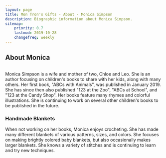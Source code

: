 ```yaml
---
layout: page
title: Mon Tron's Gifts - About - Monica Simpson
description: Biographic information about Monica Simpson. 
sitemap:
    priority: 0.7
    lastmod: 2019-10-28
    changefreq: weekly
---
```

## About Monica

<span class="image left"><img src="{{ site.baseurl }}/images/spotlight-picture.jpeg" alt="" /></span>

Monica Simpson is a wife and mother of two, Chloe and Leo. She is an author focusing on children's books to share with her kids, along with many others. Her first book, "ABCs with Animals", was published in January 2019. She has since then also published "123 at the Zoo", "ABCs at School", and "123 at the Candy Shop". Her books feature many rhymes and colorful illustrations. She is continuing to work on several other children's books to be published in the future.

### Handmade Blankets
<div class="box">
  <p>
  When not working on her books, Monica enjoys crocheting.  She has made many different blankets of various patterns, sizes, and colors. She focuses on making brightly colored baby blankets, but also occasionally makes larger blankets.  She knows a variety of stitches and is continuing to learn and try new techniques.
  </p>
</div>

<span class="image main"><img src="{{ site.baseurl }}/images/family-photo.jpeg" alt="" /></span>
